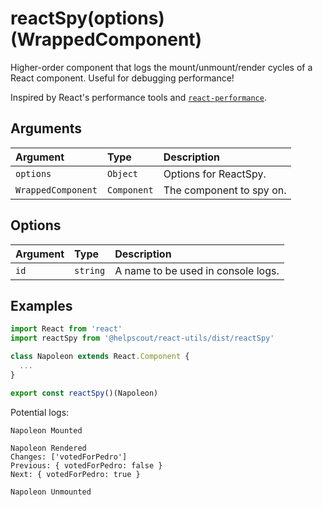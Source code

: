 # reactSpy(options)(WrappedComponent)

Higher-order component that logs the mount/unmount/render cycles of a React component. Useful for debugging performance!

Inspired by React's performance tools and [`react-performance`](https://github.com/amsul/react-performance).

## Arguments

| Argument           | Type        | Description              |
| :----------------- | :---------- | :----------------------- |
| `options`          | `Object`    | Options for ReactSpy.    |
| `WrappedComponent` | `Component` | The component to spy on. |

## Options

| Argument | Type     | Description                        |
| :------- | :------- | :--------------------------------- |
| `id`     | `string` | A name to be used in console logs. |

## Examples

```jsx
import React from 'react'
import reactSpy from '@helpscout/react-utils/dist/reactSpy'

class Napoleon extends React.Component {
  ...
}

export const reactSpy()(Napoleon)
```

Potential logs:

```
Napoleon Mounted

Napoleon Rendered
Changes: ['votedForPedro']
Previous: { votedForPedro: false }
Next: { votedForPedro: true }

Napoleon Unmounted
```
